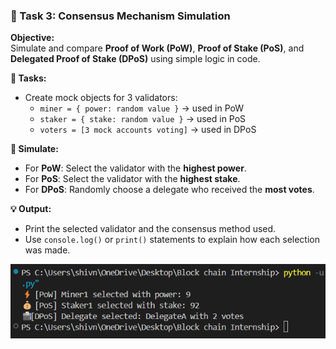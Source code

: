 ### 🔷 Task 3: Consensus Mechanism Simulation

**Objective:**  
Simulate and compare **Proof of Work (PoW)**, **Proof of Stake (PoS)**, and **Delegated Proof of Stake (DPoS)** using simple logic in code.

**🧩 Tasks:**
- Create mock objects for 3 validators:
  - `miner = { power: random value }` → used in PoW
  - `staker = { stake: random value }` → used in PoS
  - `voters = [3 mock accounts voting]` → used in DPoS

**🔄 Simulate:**
- For **PoW**: Select the validator with the **highest power**.
- For **PoS**: Select the validator with the **highest stake**.
- For **DPoS**: Randomly choose a delegate who received the **most votes**.

**💡 Output:**
- Print the selected validator and the consensus method used.
- Use `console.log()` or `print()` statements to explain how each selection was made.

![alt text](image.png)
